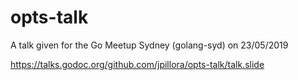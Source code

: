 # opts-talk

A talk given for the Go Meetup Sydney (golang-syd) on 23/05/2019

https://talks.godoc.org/github.com/jpillora/opts-talk/talk.slide